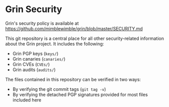 Grin Security
=============

Grin's security policy is available at https://github.com/mimblewimble/grin/blob/master/SECURITY.md

This git repository is a central place for all other security-related
information about the Grin project. It includes the following:

* Grin PGP keys (`keys/`)
* Grin canaries (`canaries/`)
* Grin CVEs (`CVEs/`)
* Grin audits (`audits/`)

The files contained in this repository can be verified in two ways:

* By verifying the git commit tags (`git tag -v`)
* By verifying the detached PGP signatures provided for most files included here
